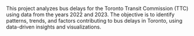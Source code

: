 This project analyzes bus delays for the Toronto Transit Commission (TTC) using data from the years 2022 and 2023. The objective is to identify patterns, trends, and factors contributing to bus delays in Toronto, using data-driven insights and visualizations.
